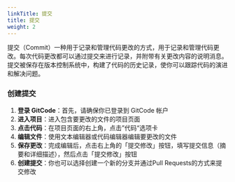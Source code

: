 ```yaml
---
linkTitle: 提交
title: 提交
weight: 2
---
```


提交（Commit）一种用于记录和管理代码更改的方式，用于记录和管理代码更改。每次代码更改都可以通过提交来进行记录，并附带有关更改内容的说明消息。提交被保存在版本控制系统中，构建了代码的历史记录，使你可以跟踪代码的演进和解决问题。

### 创建提交

1. **登录 GitCode**：首先，请确保你已登录到 GitCode 帐户
2. **进入项目**：进入包含要更改的文件的项目页面
3. **点击代码**：在项目页面的右上角，点击”代码“选项卡
4. **编辑文件**：使用文本编辑器或代码编辑器编辑要更改的文件
5. **保存更改**：完成编辑后，点击右上角的「提交修改」按钮，填写提交信息（摘要和详细描述），然后点击「提交修改」按钮
6. **创建提交**：你也可以选择创建一个新的分支并通过Pull Requests的方式来提交修改